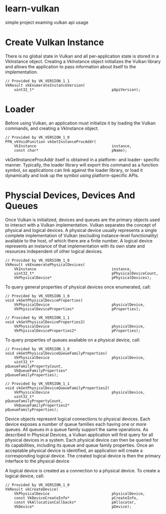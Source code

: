 # learn-vulkan
simple project examing vulkan api usage

# Create Vulkan Instance
There is no global state in Vulkan and all per-application state is stored in a VkInstance object. Creating a VkInstance object initializes the Vulkan library and allows the application to pass information about itself to the implementation.
```
// Provided by VK_VERSION_1_1
VkResult vkEnumerateInstanceVersion(
    uint32_t*                                   pApiVersion);
```

# Loader
Before using Vulkan, an application must initialize it by loading the Vulkan commands, and creating a VkInstance object.
```
// Provided by VK_VERSION_1_0
PFN_vkVoidFunction vkGetInstanceProcAddr(
    VkInstance                                  instance,
    const char*                                 pName);
```
vkGetInstanceProcAddr itself is obtained in a platform- and loader- specific manner. Typically, the loader library will export this command as a function symbol, so applications can link against the loader library, or load it dynamically and look up the symbol using platform-specific APIs.


# Physcial Devices, Devices And Queues
Once Vulkan is initialized, devices and queues are the primary objects used to interact with a Vulkan implementation.
Vulkan separates the concept of physical and logical devices. A physical device usually represents a single complete implementation of Vulkan (excluding instance-level functionality) available to the host, of which there are a finite number. A logical device represents an instance of that implementation with its own state and resources independent of other logical devices.
```
// Provided by VK_VERSION_1_0
VkResult vkEnumeratePhysicalDevices(
    VkInstance                                  instance,
    uint32_t*                                   pPhysicalDeviceCount,
    VkPhysicalDevice*                           pPhysicalDevices);
```
To query general properties of physical devices once enumerated, call:
```
// Provided by VK_VERSION_1_0
void vkGetPhysicalDeviceProperties(
    VkPhysicalDevice                            physicalDevice,
    VkPhysicalDeviceProperties*                 pProperties);

// Provided by VK_VERSION_1_1
void vkGetPhysicalDeviceProperties2(
    VkPhysicalDevice                            physicalDevice,
    VkPhysicalDeviceProperties2*                pProperties);
```
To query properties of queues available on a physical device, call:
```
// Provided by VK_VERSION_1_0
void vkGetPhysicalDeviceQueueFamilyProperties(
    VkPhysicalDevice                            physicalDevice,
    uint32_t*                                   pQueueFamilyPropertyCount,
    VkQueueFamilyProperties*                    pQueueFamilyProperties);

// Provided by VK_VERSION_1_1
void vkGetPhysicalDeviceQueueFamilyProperties2(
    VkPhysicalDevice                            physicalDevice,
    uint32_t*                                   pQueueFamilyPropertyCount,
    VkQueueFamilyProperties2*                   pQueueFamilyProperties);
```

Device objects represent logical connections to physical devices. Each device exposes a number of queue families each having one or more queues. All queues in a queue family support the same operations.
As described in Physical Devices, a Vulkan application will first query for all physical devices in a system. Each physical device can then be queried for its capabilities, including its queue and queue family properties. Once an acceptable physical device is identified, an application will create a corresponding logical device. The created logical device is then the primary interface to the physical device

A logical device is created as a connection to a physical device. To create a logical device, call:
```
// Provided by VK_VERSION_1_0
VkResult vkCreateDevice(
    VkPhysicalDevice                            physicalDevice,
    const VkDeviceCreateInfo*                   pCreateInfo,
    const VkAllocationCallbacks*                pAllocator,
    VkDevice*                                   pDevice);
```